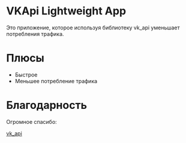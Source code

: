 # VKApi Lightweight App

Это приложение, которое используя библиотеку vk_api уменьшает потребления трафика.

# Плюсы ###

* Быстрое
* Меньшее потребление трафика

# Благодарность

Огромное спасибо:

[vk_api](https://github.com/python273/vk_api)
